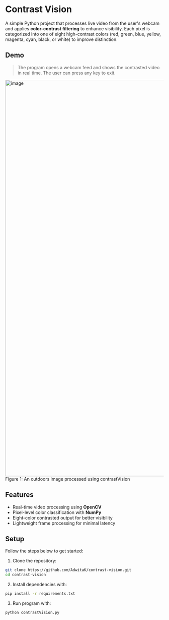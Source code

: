 # Contrast Vision

A simple Python project that processes live video from the user's webcam and applies **color-contrast filtering** to enhance visibility. Each pixel is categorized into one of eight high-contrast colors (red, green, blue, yellow, magenta, cyan, black, or white) to improve distinction.

## Demo

>The program opens a webcam feed and shows the contrasted video in real time. The user can press any key to exit.
<img width="2001" height="1256" alt="image" src="https://github.com/user-attachments/assets/933c6ec6-f5ee-4ed1-8235-8858bda6506a" />
Figure 1: An outdoors image processed using contrastVision

## Features
- Real-time video processing using **OpenCV**
- Pixel-level color classification with **NumPy**
- Eight-color contrasted output for better visibility
- Lightweight frame processing for minimal latency

## Setup

Follow the steps below to get started:

1. Clone the repository:
```bash
git clone https://github.com/AdwitaK/contrast-vision.git
cd contrast-vision
```

2.  Install dependencies with:
```bash
pip install -r requirements.txt
```

3. Run program with:
```
python contrastVision.py
```
